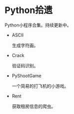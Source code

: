 # Python拾遗

Python小程序合集。持续更新中。

+ ASCII

  生成字符画。

+ Crack

  验证码识别。

+ PyShootGame

  一个简易的打飞机的小游戏。

+ Rent

  获取租房信息的爬虫。